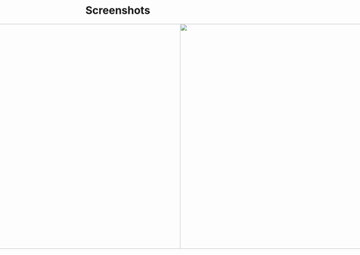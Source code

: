 # Screenshots

<div style="display: flex; justify-content: center;">
  <img src="https://user-images.githubusercontent.com/34552821/120933876-c5f69400-c704-11eb-85bc-235e0e9166c2.png" height="600"/>
  <img src="https://user-images.githubusercontent.com/34552821/120933889-d0189280-c704-11eb-9966-4d6cab80a099.png" height="600"/>   
  <img src="https://user-images.githubusercontent.com/34552821/120933867-c1ca7680-c704-11eb-9129-b9703839762e.png" height="600"/>
  <img src="https://user-images.githubusercontent.com/34552821/120933879-c7c05780-c704-11eb-9c24-05cd71c007ae.png" height="600"/>
  <img src="https://user-images.githubusercontent.com/34552821/120933880-c8f18480-c704-11eb-96bf-56f1969bd168.png" height="600"/>
  <img src="https://user-images.githubusercontent.com/34552821/120933881-cabb4800-c704-11eb-870b-c9c765384d27.png" height="600"/>
  <img src="https://user-images.githubusercontent.com/34552821/120933882-cbec7500-c704-11eb-8187-223042a29172.png" height="600"/>
  <img src="https://user-images.githubusercontent.com/34552821/120933886-cd1da200-c704-11eb-8f31-319919666f25.png" height="600"/>
  <img src="https://user-images.githubusercontent.com/34552821/120933885-cc850b80-c704-11eb-8fcf-b8c309cc682a.png" height="600"/>
  <img src="https://user-images.githubusercontent.com/34552821/120933887-ce4ecf00-c704-11eb-9fda-0028bd27a4d3.png" height="600"/>
</div>
